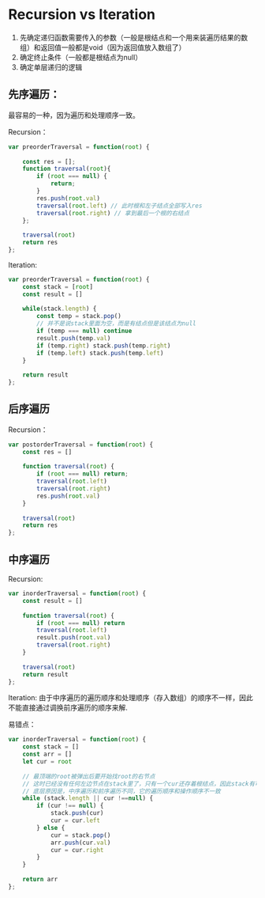 # Recursion vs Iteration

1. 先确定递归函数需要传入的参数（一般是根结点和一个用来装遍历结果的数组）和返回值一般都是void（因为返回值放入数组了）
2. 确定终止条件（一般都是根结点为null）
3. 确定单层递归的逻辑


## 先序遍历：
最容易的一种，因为遍历和处理顺序一致。

Recursion：

```javascript
var preorderTraversal = function(root) {
    
    const res = [];
    function traversal(root){
        if (root === null) {
            return;
        }
        res.push(root.val)
        traversal(root.left) // 此时根和左子结点全部写入res
        traversal(root.right) // 拿到最后一个根的右结点
    };
    
    traversal(root)
    return res
};
```

Iteration:

```javascript
var preorderTraversal = function(root) {
    const stack = [root]
    const result = []
    
    while(stack.length) {
        const temp = stack.pop()
        // 并不是说stack里面为空，而是有结点但是该结点为null
        if (temp === null) continue
        result.push(temp.val)
        if (temp.right) stack.push(temp.right)
        if (temp.left) stack.push(temp.left)
    }
    
    return result    
};
```

## 后序遍历

Recursion：

```javascript
var postorderTraversal = function(root) {
    const res = []
    
    function traversal(root) {
        if (root === null) return;
        traversal(root.left)
        traversal(root.right)
        res.push(root.val)
    }
    
    traversal(root)
    return res
};
```

## 中序遍历

Recursion:

```javascript
var inorderTraversal = function(root) {
    const result = []
    
    function traversal(root) {
        if (root === null) return
        traversal(root.left)
        result.push(root.val)
        traversal(root.right)
    }
    
    traversal(root)
    return result
};
```

Iteration:
由于中序遍历的遍历顺序和处理顺序（存入数组）的顺序不一样，因此不能直接通过调换前序遍历的顺序来解.

易错点：

```javascript
var inorderTraversal = function(root) {
    const stack = []
    const arr = []
    let cur = root
    
    // 最顶端的root被弹出后要开始找root的右节点
    // 这时已经没有任何左边节点在stack里了，只有一个cur还存着根结点，因此stack有可能为空
    // 底层原因是，中序遍历和前序遍历不同，它的遍历顺序和操作顺序不一致
    while (stack.length || cur !==null) {
        if (cur !== null) {
            stack.push(cur)
            cur = cur.left
        } else {
            cur = stack.pop()
            arr.push(cur.val)
            cur = cur.right
        }
    }
    
    return arr
};
```


